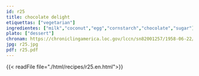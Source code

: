 ```yaml
---
id: r25
title: chocolate delight
etiquettas: ["vegetarian"]
ingredientes: ["milk","coconut","egg","cornstarch","chocolate","sugar"]
plato: ["dessert"]
chronam: https://chroniclingamerica.loc.gov/lccn/sn82001257/1958-06-22/ed-1/seq-5/
jpg: r25.jpg
pdf: r25.pdf
---
```


{{< readFile file="./html/recipes/r25.en.html">}}